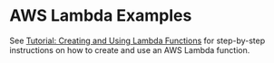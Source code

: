# AWS Lambda Examples<a name="lambda-examples"></a>

See [Tutorial: Creating and Using Lambda Functions](using-lambda-functions.md) for step\-by\-step instructions on how to create and use an AWS Lambda function\.
